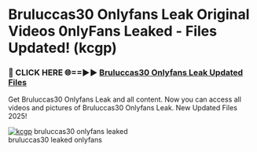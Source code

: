 # Bruluccas30 Onlyfans Leak Original Videos 0nlyFans Leaked - Files Updated! (kcgp)

<h3>🔴 CLICK HERE 🌐==►► <a href="https://tinyurl.com/4seja8ks" rel="nofollow">Bruluccas30 Onlyfans Leak Updated Files</a></h3>

Get Bruluccas30 Onlyfans Leak and all content. Now you can access all videos and pictures of Bruluccas30 Onlyfans Leak. New Updated Files 2025!

[![kcgp](https://i.imgur.com/EWjZXRe.gif)](https://tinyurl.com/4seja8ks)
bruluccas30 onlyfans leaked<br>
bruluccas30 leaked onlyfans